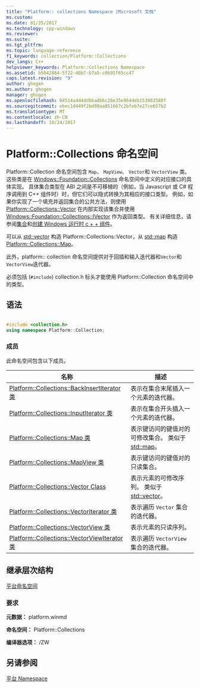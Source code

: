 ```yaml
---
title: "Platform:: collections Namespace |Microsoft 文档"
ms.custom: 
ms.date: 01/25/2017
ms.technology: cpp-windows
ms.reviewer: 
ms.suite: 
ms.tgt_pltfrm: 
ms.topic: language-reference
f1_keywords: collection/Platform::Collections
dev_langs: C++
helpviewer_keywords: Platform::Collections Namespace
ms.assetid: b5042864-5f22-40b7-b7a5-c0691f65cc47
caps.latest.revision: "9"
author: ghogen
ms.author: ghogen
manager: ghogen
ms.openlocfilehash: 04514a4d4ddbba8b6c28e35e964deb153803580f
ms.sourcegitcommit: ebec1d449f2bd98aa851667c2bfeb7e27ce657b2
ms.translationtype: MT
ms.contentlocale: zh-CN
ms.lasthandoff: 10/24/2017
---
```

# <a name="platformcollections-namespace"></a>Platform::Collections 命名空间
Platform::Collection 命名空间包含 `Map`、 `MapView`、 `Vector`和 `VectorView` 类。 这些类是在 [Windows::Foundation::Collections](http://go.microsoft.com/fwlink/p/?LinkId=262645) 命名空间中定义的对应接口的具体实现。 具体集合类型在 ABI 之间是不可移植的（例如，当 Javascript 或 C# 程序调用到 C++ 组件时）时，但它们可以隐式转换为其相应的接口类型。 例如，如果你实现了一个填充并返回集合的公共方法，则使用 [Platform::Collections::Vector](../cppcx/platform-collections-vector-class.md) 在内部实现该集合并使用 [Windows::Foundation::Collections::IVector](http://go.microsoft.com/fwlink/p/?LinkId=262410) 作为返回类型。 有关详细信息，请参阅[集合](../cppcx/collections-c-cx.md)和[创建 Windows 运行时 c + + 组件](/MicrosoftDocs/windows-uwp/blob/docs/windows-apps-src/winrt-components/creating-windows-runtime-components-in-cpp.md)。  
  
 可以从 [std::vector](../standard-library/vector-class.md) 构造 Platform::Collections::Vector，从 [std::map](../cppcx/platform-collections-map-class.md) 构造 [Platform::Collections::Map](../standard-library/map-class.md)。  
  
 此外，platform:: collection 命名空间提供对于回插和输入迭代器和`Vector`和`VectorView`迭代器。  
  
 必须包括 (`#include`) collection.h 标头才能使用 Platform::Collection 命名空间中的类型。  
  
## <a name="syntax"></a>语法  
  
```cpp  
  
#include <collection.h>  
using namespace Platform::Collection;  
```  
  
### <a name="members"></a>成员  
 此命名空间包含以下成员。  
  
|名称|描述|  
|----------|-----------------|  
|[Platform::Collections::BackInsertIterator 类](../cppcx/platform-collections-backinsertiterator-class.md)|表示在集合末尾插入一个元素的迭代器。|  
|[Platform::Collections::InputIterator 类](../cppcx/platform-collections-inputiterator-class.md)|表示在集合开头插入一个元素的迭代器。|  
|[Platform::Collections::Map 类](../cppcx/platform-collections-map-class.md)|表示键访问的键值对的可修改集合。 类似于 [std::map](../standard-library/map-class.md)。|  
|[Platform::Collections::MapView 类](../cppcx/platform-collections-mapview-class.md)|表示键访问的键值对的只读集合。|  
|[Platform::Collections::Vector Class](../cppcx/platform-collections-vector-class.md)|表示元素的可修改序列。 类似于 [std::vector](../standard-library/vector-class.md)。|  
|[Platform::Collections::VectorIterator 类](../cppcx/platform-collections-vectoriterator-class.md)|表示遍历 `Vector` 集合的迭代器。|  
|[Platform::Collections::VectorView 类](../cppcx/platform-collections-vectorview-class.md)|表示元素的只读序列。|  
|[Platform::Collections::VectorViewIterator 类](../cppcx/platform-collections-vectorviewiterator-class.md)|表示遍历 `VectorView` 集合的迭代器。|  
  
## <a name="inheritance-hierarchy"></a>继承层次结构  
 [平台命名空间](../cppcx/platform-namespace-c-cx.md)  
  
### <a name="requirements"></a>要求  
 **元数据：** platform.winmd  
  
 **命名空间：** Platform::Collections  
  
 **编译器选项：** /ZW  
  
## <a name="see-also"></a>另请参阅  
 [平台 Namespace](../cppcx/platform-namespace-c-cx.md)